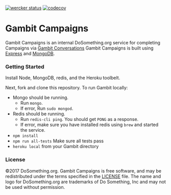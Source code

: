 [![wercker status](https://app.wercker.com/status/3e08a89169eeafef8ec020a9ceafe204/s/master "wercker status")](https://app.wercker.com/project/byKey/3e08a89169eeafef8ec020a9ceafe204) [![codecov](https://codecov.io/gh/DoSomething/gambit/branch/develop/graph/badge.svg)](https://codecov.io/gh/DoSomething/gambit)

# Gambit Campaigns
Gambit Campaigns is an internal DoSomething.org service for completing Campaigns via [Gambit Conversations](https://github.com/dosomething/gambit-conversations) Gambit Campaigns is built using [Express](http://expressjs.com/) and [MongoDB](https://www.mongodb.com).

### Getting Started

Install Node, MongoDB, redis, and the Heroku toolbelt.

Next, fork and clone this repository. To run Gambit locally:
* Mongo should be running.
  * Run `mongo`.
  * If error, Run `sudo mongod`.
* Redis should be running.
  * Run `redis-cli ping`. You should get `PONG` as a response.
  * If error, make sure you have installed redis using `brew` and started the service.
* `npm install`
* `npm run all-tests` Make sure all tests pass
* `heroku local` from your Gambit directory


### License
&copy;2017 DoSomething.org. Gambit Campaigns is free software, and may be redistributed under the terms specified
in the [LICENSE](https://github.com/DoSomething/gambit/blob/dev/LICENSE) file. The name and logo for
DoSomething.org are trademarks of Do Something, Inc and may not be used without permission.
